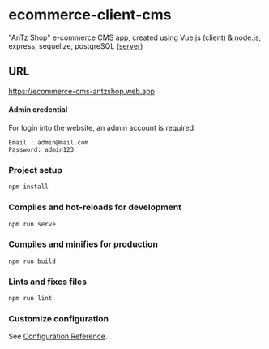 # ecommerce-client-cms
"AnTz Shop" e-commerce CMS app, created using Vue.js (client) & node.js, express, sequelize, postgreSQL ([server](https://github.com/AnthonyGunardi/ecommerce-server))


## URL
https://ecommerce-cms-antzshop.web.app


#### Admin credential
For login into the website, an admin account is required
```
Email : admin@mail.com
Password: admin123
```

### Project setup
```
npm install
```

### Compiles and hot-reloads for development
```
npm run serve
```

### Compiles and minifies for production
```
npm run build
```

### Lints and fixes files
```
npm run lint
```

### Customize configuration
See [Configuration Reference](https://cli.vuejs.org/config/).
